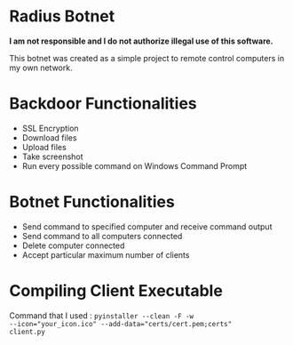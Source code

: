 # Radius Botnet

<b>I am not responsible and I do not authorize illegal use of this software.</b>

This botnet was created as a simple project to remote control computers in my own network.

# Backdoor Functionalities

 - SSL Encryption
 - Download files
 - Upload files
 - Take screenshot
 - Run every possible command on Windows Command Prompt
 

# Botnet Functionalities

  - Send command to specified computer and receive command output
  - Send command to all computers connected
  - Delete computer connected
  - Accept particular maximum number of clients

# Compiling Client Executable
  Command that I used : <code>pyinstaller --clean -F -w --icon="your_icon.ico" --add-data="certs/cert.pem;certs" client.py</code>
  

